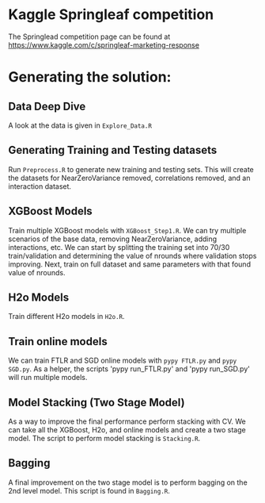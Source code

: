 Kaggle Springleaf competition 
=====================

The Springlead competition page can be found at https://www.kaggle.com/c/springleaf-marketing-response

# Generating the solution:

## Data Deep Dive
A look at the data is given in `Explore_Data.R`


## Generating Training and Testing datasets
Run `Preprocess.R` to generate new training and testing sets. 
This will create the datasets for NearZeroVariance removed, correlations removed, and an interaction dataset.

## XGBoost Models
Train multiple XGBoost models with `XGBoost_Step1.R`.
We can try multiple scenarios of the base data, removing NearZeroVariance, adding interactions, etc.
We can start by splitting the training set into 70/30 train/validation and determining the value
of nrounds where validation stops improving. Next, train on full dataset and same parameters with
that found value of nrounds. 

## H2o Models
Train different H2o models in `H2o.R`.

## Train online models
We can train FTLR and SGD online models with `pypy FTLR.py` and `pypy SGD.py`.
As a helper, the scripts 'pypy run_FTLR.py' and 'pypy run_SGD.py' will run multiple models. 

## Model Stacking (Two Stage Model)
As a way to improve the final performance perform stacking with CV. 
We can take all the XGBoost, H2o, and online models and create a two stage model.
The script to perform model stacking is `Stacking.R`.

## Bagging
A final improvement on the two stage model is to perform bagging on the 2nd level model.
This script is found in `Bagging.R`.